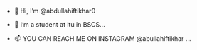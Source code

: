 - 👋 Hi, I’m @abdullahiftikhar0
- 👀 I’m a student at itu in BSCS...

- 📫 YOU CAN REACH ME ON INSTAGRAM @abullahiftikhar ...

<!---
abdullahiftikhar0/abdullahiftikhar0 is a ✨ special ✨ repository because its `README.md` (this file) appears on your GitHub profile.
You can click the Preview link to take a look at your changes.
--->
